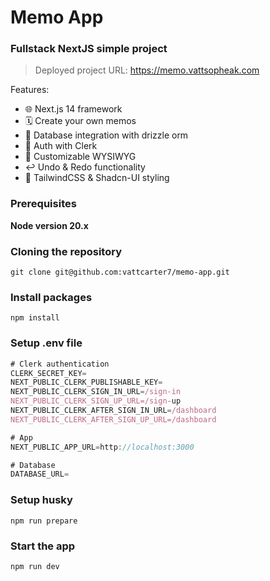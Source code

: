 # Memo App

### Fullstack NextJS simple project

> Deployed project URL: https://memo.vattsopheak.com

Features:

- 🌐 Next.js 14 framework
- 🗓 Create your own memos
- 💾 Database integration with drizzle orm
- 🔐 Auth with Clerk
- 📝 Customizable WYSIWYG
- ↩️ Undo & Redo functionality
- 💅 TailwindCSS & Shadcn-UI styling

### Prerequisites

**Node version 20.x**

### Cloning the repository

```shell
git clone git@github.com:vattcarter7/memo-app.git
```

### Install packages

```shell
npm install
```

### Setup .env file

```js
# Clerk authentication
CLERK_SECRET_KEY=
NEXT_PUBLIC_CLERK_PUBLISHABLE_KEY=
NEXT_PUBLIC_CLERK_SIGN_IN_URL=/sign-in
NEXT_PUBLIC_CLERK_SIGN_UP_URL=/sign-up
NEXT_PUBLIC_CLERK_AFTER_SIGN_IN_URL=/dashboard
NEXT_PUBLIC_CLERK_AFTER_SIGN_UP_URL=/dashboard

# App
NEXT_PUBLIC_APP_URL=http://localhost:3000

# Database
DATABASE_URL=
```

### Setup husky

```shell
npm run prepare
```

### Start the app

```shell
npm run dev
```
